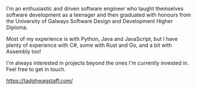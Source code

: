 I'm an enthusiastic and driven software engineer who taught themselves software development as a teenager and then graduated with honours from the University of Galways Software Design and Development Higher Diploma.

Most of my experience is with Python, Java and JavaScript, but I have plenty of experience with C#, some with Rust and Go, and a bit with Assembly too! 

I'm always interested in projects beyond the ones I'm currently invested in. Feel free to get in touch.

https://tadghwagstaff.com/
